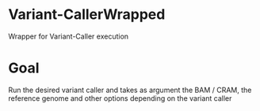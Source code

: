 # Variant-CallerWrapped
Wrapper for Variant-Caller execution
# Goal
Run the desired variant caller and takes as argument the BAM / CRAM, the reference genome  and other options depending on the variant caller 
